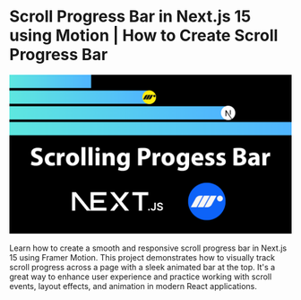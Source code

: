 # Scroll Progress Bar in Next.js 15 using Motion | How to Create Scroll Progress Bar

![Scroll Progress Bar in Next.js 15 using Motion](public/ScrollingProgressBar.png)

Learn how to create a smooth and responsive scroll progress bar in Next.js 15 using Framer Motion. This project demonstrates how to visually track scroll progress across a page with a sleek animated bar at the top. It's a great way to enhance user experience and practice working with scroll events, layout effects, and animation in modern React applications.

